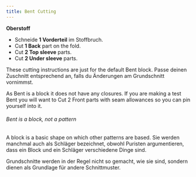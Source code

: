 ```yaml
---
title: Bent Cutting
---
```


**Oberstoff**

-   Schneide **1 Vorderteil** im Stoffbruch.
-   Cut **1 Back** part on the fold.
-   Cut **2 Top sleeve** parts.
-   Cut **2 Under sleeve** parts.

These cutting instructions are just for the default Bent block. Passe deinen Zuschnitt entsprechend an, falls du Änderungen am Grundschnitt vornimmst.

<Warning>

As Bent is a block it does not have any closures. If you are making a test Bent you will want to Cut 2 Front parts with seam allowances so you can pin yourself into it.

</Warning>

<Note>

###### Bent is a block, not a pattern

A block is a basic shape on which other patterns are based.
Sie werden manchmal auch als Schläger bezeichnet, obwohl Puristen argumentieren, dass ein Block und ein Schläger verschiedene Dinge sind.

Grundschnitte werden in der Regel nicht so gemacht, wie sie sind, sondern dienen als Grundlage für andere Schnittmuster.

</Note>
